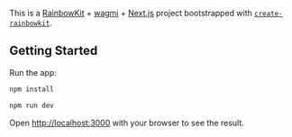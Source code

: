 This is a [RainbowKit](https://rainbowkit.com) + [wagmi](https://wagmi.sh) + [Next.js](https://nextjs.org/) project bootstrapped with [`create-rainbowkit`](/packages/create-rainbowkit).

## Getting Started

Run the app:
```bash
npm install
```
```bash
npm run dev

```
Open [http://localhost:3000](http://localhost:3000) with your browser to see the result.


